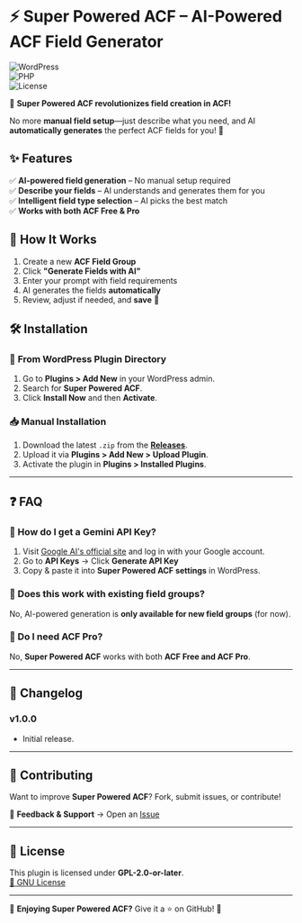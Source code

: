 # ⚡ Super Powered ACF – AI-Powered ACF Field Generator  

![WordPress](https://img.shields.io/badge/WordPress-6.0%2B-blue?style=flat-square)  
![PHP](https://img.shields.io/badge/PHP-7.4%2B-green?style=flat-square)  
![License](https://img.shields.io/badge/License-GPL--2.0--or--later-orange?style=flat-square)  

🚀 **Super Powered ACF revolutionizes field creation in ACF!**  

No more **manual field setup**—just describe what you need, and AI **automatically generates** the perfect ACF fields for you! 🎯

## ✨ Features  

✅ **AI-powered field generation** – No manual setup required  
✅ **Describe your fields** – AI understands and generates them for you  
✅ **Intelligent field type selection** – AI picks the best match  
✅ **Works with both ACF Free & Pro**  

## 🚀 How It Works  

1. Create a new **ACF Field Group**  
2. Click **"Generate Fields with AI"**  
3. Enter your prompt with field requirements  
4. AI generates the fields **automatically**  
5. Review, adjust if needed, and **save** 🎉  

## 🛠️ Installation  

### 🔌 **From WordPress Plugin Directory**  

1. Go to **Plugins > Add New** in your WordPress admin.  
2. Search for **Super Powered ACF**.  
3. Click **Install Now** and then **Activate**.  

### 📥 **Manual Installation**  

1. Download the latest `.zip` from the **[Releases](https://github.com/Hackkzy/super-powered-acf/releases)**.  
2. Upload it via **Plugins > Add New > Upload Plugin**.  
3. Activate the plugin in **Plugins > Installed Plugins**.  

---

## ❓ FAQ  

### 🔑 How do I get a Gemini API Key?  

1. Visit [Google AI's official site](https://ai.google.dev/) and log in with your Google account.  
2. Go to **API Keys** → Click **Generate API Key**  
3. Copy & paste it into **Super Powered ACF settings** in WordPress.  

### 🎯 Does this work with existing field groups?  

No, AI-powered generation is **only available for new field groups** (for now).  

### 🤖 Do I need ACF Pro?  

No, **Super Powered ACF** works with both **ACF Free and ACF Pro**.  

---

## 📜 Changelog  

### **v1.0.0**  

- Initial release.  

---

## 🤝 Contributing  

Want to improve **Super Powered ACF**? Fork, submit issues, or contribute!  

📩 **Feedback & Support** → Open an [Issue](https://github.com/Hackkzy/super-powered-acf/issues)  

---

## 📝 License  

This plugin is licensed under **GPL-2.0-or-later**.  
[🔗 GNU License](https://www.gnu.org/licenses/gpl-2.0.html)  

---

🌟 **Enjoying Super Powered ACF?** Give it a ⭐ on GitHub! 🚀  
